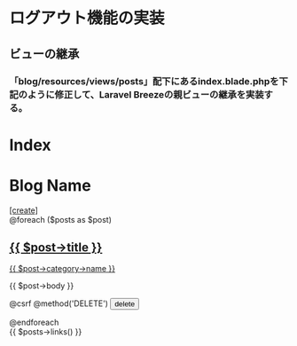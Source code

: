 # ログアウト機能の実装

## ビューの継承

### 「blog/resources/views/posts」配下にあるindex.blade.phpを下記のように修正して、Laravel Breezeの親ビューの継承を実装する。

<!DOCTYPE html>
<html lang="{{ str_replace('_', '-', app()->getLocale()) }}">
    <head>
        <meta charset="utf-8">
        <meta name="viewport" content="width=device-width, initial-scale=1">
        <title>Blog</title>
        <!-- Fonts -->
        <link href="https://fonts.googleapis.com/css?family=Nunito:200,600" rel="stylesheet">
    </head>
    <body>
        <x-app-layout>
            <x-slot name="header">
                <h1>Index</h1>
            </x-slot>
            <h1>Blog Name</h1>
            <a href='/posts/create'>[create]</a>
            <div class='posts'>
                <!-- $postsに含まれる値を反復処理 -->
                @foreach ($posts as $post)
                <div class='post'>
                    <!-- bladeファイル内で変数を扱う場合は{\{ $変数名 }}という形で記載 -->
                    <h2 class='title'>
                        <a href="/posts/{{ $post->id }}">{{ $post->title }}</a>
                    </h2>
                    <a href="/categories/{{ $post->category->id }}">{{ $post->category->name }}</a>
                    <p class='body'>{{ $post->body }}</p>
                    <form action="/posts/{{ $post->id }}" id="form_{{ $post->id }}" method="post">
                        @csrf
                        @method('DELETE')
                        <button type="button" onclick="deletePost({{ $post->id }})">delete</button> 
                    </form>
                </div>
                @endforeach
            </div>
            <div class='paginate'>
                {{ $posts->links() }}
            </div>
            <script>
            function deletePost(id) {
                'use strict'
    
                if (confirm('削除すると復元できません。\n本当に削除しますか？')) {
                    document.getElementById(`form_${id}`).submit();
                }
            }
            </script>
        </x-app-layout>
    </body>
</html>

## ナビゲーションの修正

### 「blog/resources/views/layouts」配下にある、navigation.blade.phpを下記のように修正して、Indexという名前でナビゲーションを追加する。

    <x-nav-link :href="route('dashboard')" :active="request()->routeIs('dashboard')">
        {{ __('Dashboard') }}
    </x-nav-link>
    <x-nav-link :href="route('index')" :active="request()->routeIs('index')">
        {{ __('Index') }}
    </x-nav-link>

## 名前付きルート